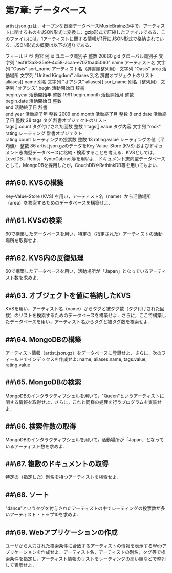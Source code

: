 第7章: データベース
===
artist.json.gzは，オープンな音楽データベースMusicBrainzの中で，アーティストに関するものをJSON形式に変換し，gzip形式で圧縮したファイルである．このファイルには，1アーティストに関する情報が1行にJSON形式で格納されている．JSON形式の概要は以下の通りである．

フィールド	型	内容	例
id	ユニーク識別子	整数	20660
gid	グローバル識別子	文字列	"ecf9f3a3-35e9-4c58-acaa-e707fba45060"
name	アーティスト名	文字列	"Oasis"
sort_name	アーティスト名（辞書順整列用）	文字列	"Oasis"
area	活動場所	文字列	"United Kingdom"
aliases	別名	辞書オブジェクトのリスト	
aliases[].name	別名	文字列	"オアシス"
aliases[].sort_name	別名（整列用）	文字列	"オアシス"
begin	活動開始日	辞書	
begin.year	活動開始年	整数	1991
begin.month	活動開始月	整数	
begin.date	活動開始日	整数	
end	活動終了日	辞書	
end.year	活動終了年	整数	2009
end.month	活動終了月	整数	8
end.date	活動終了日	整数	28
tags	タグ	辞書オブジェクトのリスト	
tags[].count	タグ付けされた回数	整数	1
tags[].value	タグ内容	文字列	"rock"
rating	レーティング	辞書オブジェクト	
rating.count	レーティングの投票数	整数	13
rating.value	レーティングの値（平均値）	整数	86
artist.json.gzのデータをKey-Value-Store (KVS) およびドキュメント志向型データベースに格納・検索することを考える．KVSとしては，LevelDB，Redis，KyotoCabinet等を用いよ．ドキュメント志向型データベースとして，MongoDBを採用したが，CouchDBやRethinkDB等を用いてもよい．

##\60. KVSの構築
---
Key-Value-Store (KVS) を用い，アーティスト名（name）から活動場所（area）を検索するためのデータベースを構築せよ．

##\61. KVSの検索
---
60で構築したデータベースを用い，特定の（指定された）アーティストの活動場所を取得せよ．

##\62. KVS内の反復処理
---
60で構築したデータベースを用い，活動場所が「Japan」となっているアーティスト数を求めよ．

##\63. オブジェクトを値に格納したKVS
---
KVSを用い，アーティスト名（name）からタグと被タグ数（タグ付けされた回数）のリストを検索するためのデータベースを構築せよ．さらに，ここで構築したデータベースを用い，アーティスト名からタグと被タグ数を検索せよ．

##\64. MongoDBの構築
---
アーティスト情報（artist.json.gz）をデータベースに登録せよ．さらに，次のフィールドでインデックスを作成せよ: name, aliases.name, tags.value, rating.value

##\65. MongoDBの検索
---
MongoDBのインタラクティブシェルを用いて，"Queen"というアーティストに関する情報を取得せよ．さらに，これと同様の処理を行うプログラムを実装せよ．

##\66. 検索件数の取得
---
MongoDBのインタラクティブシェルを用いて，活動場所が「Japan」となっているアーティスト数を求めよ．

##\67. 複数のドキュメントの取得
---
特定の（指定した）別名を持つアーティストを検索せよ．

##\68. ソート
---
"dance"というタグを付与されたアーティストの中でレーティングの投票数が多いアーティスト・トップ10を求めよ．

##\69. Webアプリケーションの作成
---
ユーザから入力された検索条件に合致するアーティストの情報を表示するWebアプリケーションを作成せよ．アーティスト名，アーティストの別名，タグ等で検索条件を指定し，アーティスト情報のリストをレーティングの高い順などで整列して表示せよ．